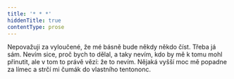 ```yaml
---
title: '* * *'
hiddenTitle: true
contentType: prose
---
```


  

Nepovažuji za vyloučené, že mé básně bude někdy někdo číst. Třeba já sám. Nevím sice, proč bych to dělal, a taky nevím, kdo by mě k tomu mohl přinutit, ale v tom to právě vězí: že to nevím. Nějaká vyšší moc mě popadne za límec a strčí mi čumák do vlastního tentononc.
